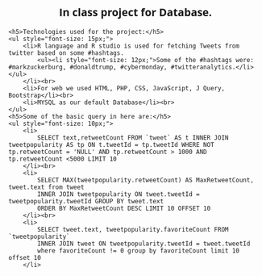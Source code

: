 <link href='https://fonts.googleapis.com/css?family=Open+Sans' rel='stylesheet' type='text/css'>
<style>
	body {
		
	}
	ul > li {
		font-size: 15px;
	}
	ul > li > ul > li {
		
	}
	h2 {
		
	}
</style>
<div style="font-family: 'Open Sans', sans-serif;">
	<h2 style="text-align: center;">In class project for Database.</h2>
	
	<h5>Technologies used for the project:</h5>
	<ul style="font-size: 15px;">
		<li>R language and R studio is used for fetching Tweets from twitter based on some #hashtags.
			<ul><li style="font-size: 12px;">Some of the #hashtags were: #markzuckerburg, #donaldtrump, #cybermonday, #twitteranalytics.</li></ul>
		</li><br>
		<li>For web we used HTML, PHP, CSS, JavaScript, J Query, Bootstrap</li><br>
		<li>MYSQL as our default Database</li><br>
	</ul>
	<h5>Some of the basic query in here are:</h5>
	<ul style="font-size: 10px;">
		<li>
			SELECT text,retweetCount FROM `tweet` AS t INNER JOIN tweetpopularity AS tp ON t.tweetId = tp.tweetId WHERE NOT tp.retweetCount = 'NULL' AND tp.retweetCount > 1000 AND tp.retweetCount <5000 LIMIT 10
		</li><br>
		<li>
			SELECT MAX(tweetpopularity.retweetCount) AS MaxRetweetCount, tweet.text from tweet 
			INNER JOIN tweetpopularity ON tweet.tweetId = tweetpopularity.tweetId GROUP BY tweet.text 
			ORDER BY MaxRetweetCount DESC LIMIT 10 OFFSET 10
		</li><br>
		<li>
			SELECT tweet.text, tweetpopularity.favoriteCount FROM `tweetpopularity` 
			INNER JOIN tweet ON tweetpopularity.tweetId = tweet.tweetId 
			where favoriteCount != 0 group by favoriteCount limit 10 offset 10
		</li>
</div>